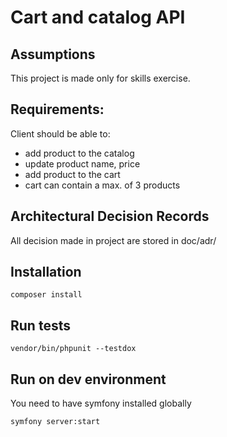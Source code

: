 # Cart and catalog API

## Assumptions

This project is made only for skills exercise. 

## Requirements:

Client should be able to:

- add product to the catalog
- update product name, price
- add product to the cart
- cart can contain a max. of 3 products

## Architectural Decision Records

All decision made in project are stored in doc/adr/

## Installation

``composer install``

## Run tests

``vendor/bin/phpunit --testdox``

## Run on dev environment

You need to have symfony installed globally

``symfony server:start``

